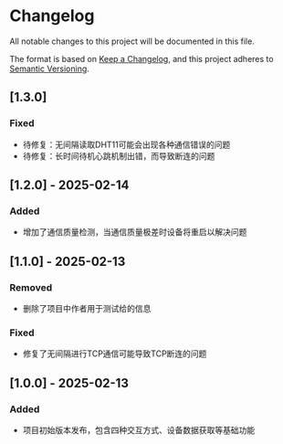 # Changelog

All notable changes to this project will be documented in this file.

The format is based on [Keep a Changelog](https://keepachangelog.com/en/1.0.0/),
and this project adheres to [Semantic Versioning](https://semver.org/spec/v2.0.0.html).

## [1.3.0]
### Fixed
- 待修复：无间隔读取DHT11可能会出现各种通信错误的问题
- 待修复：长时间待机心跳机制出错，而导致断连的问题 

## [1.2.0] - 2025-02-14
### Added
- 增加了通信质量检测，当通信质量极差时设备将重启以解决问题

## [1.1.0] - 2025-02-13
### Removed
- 删除了项目中作者用于测试给的信息

### Fixed
- 修复了无间隔进行TCP通信可能导致TCP断连的问题


## [1.0.0] - 2025-02-13
### Added
- 项目初始版本发布，包含四种交互方式、设备数据获取等基础功能

